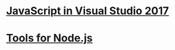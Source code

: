 # [JavaScript in Visual Studio 2017](javascript/javascript-in-vs-2017.md)
# [Tools for Node.js](/visualstudio/javascript/tutorial-nodejs.md)
